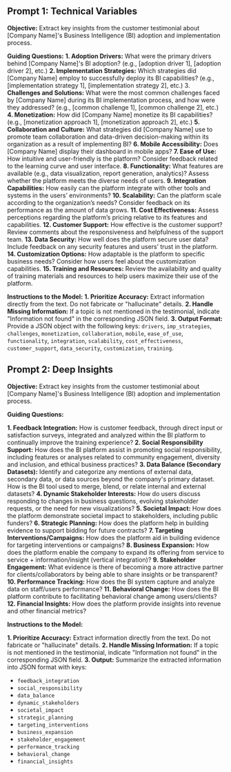 ## Prompt 1: Technical Variables

**Objective:** Extract key insights from the customer testimonial about [Company Name]'s Business Intelligence (BI) adoption and implementation process.

**Guiding Questions:**
**1. Adoption Drivers:** What were the primary drivers behind [Company Name]'s BI adoption? (e.g., [adoption driver 1], [adoption driver 2], etc.)
**2. Implementation Strategies:** Which strategies did [Company Name] employ to successfully deploy its BI capabilities? (e.g., [implementation strategy 1], [implementation strategy 2], etc.)
3. **Challenges and Solutions:** What were the most common challenges faced by [Company Name] during its BI implementation process, and how were they addressed? (e.g., [common challenge 1], [common challenge 2], etc.)
**4. Monetization:** How did [Company Name] monetize its BI capabilities? (e.g., [monetization approach 1], [monetization approach 2], etc.)
**5. Collaboration and Culture:** What strategies did [Company Name] use to promote team collaboration and data-driven decision-making within its organization as a result of implementing BI?
**6. Mobile Accessibility:** Does [Company Name] display their dashboard in mobile apps?
**7. Ease of Use:** How intuitive and user-friendly is the platform? Consider feedback related to the learning curve and user interface.
**8. Functionality:** What features are available (e.g., data visualization, report generation, analytics)? Assess whether the platform meets the diverse needs of users.
**9. Integration Capabilities:** How easily can the platform integrate with other tools and systems in the users’ environments?
**10. Scalability:** Can the platform scale according to the organization’s needs? Consider feedback on its performance as the amount of data grows.
**11. Cost Effectiveness:** Assess perceptions regarding the platform’s pricing relative to its features and capabilities.
**12. Customer Support:** How effective is the customer support? Review comments about the responsiveness and helpfulness of the support team.
**13. Data Security:** How well does the platform secure user data? Include feedback on any security features and users’ trust in the platform.
**14. Customization Options:** How adaptable is the platform to specific business needs? Consider how users feel about the customization capabilities.
**15. Training and Resources:** Review the availability and quality of training materials and resources to help users maximize their use of the platform.

**Instructions to the Model:**
**1. Prioritize Accuracy:** Extract information directly from the text. Do not fabricate or "hallucinate" details.
**2. Handle Missing Information:** If a topic is not mentioned in the testimonial, indicate "Information not found" in the corresponding JSON field.
**3. Output Format:** Provide a JSON object with the following keys: `drivers`, `imp_strategies`, `challenges`, `monetization`, `collaboration`, `mobile`, `ease_of_use`,  `functionality`, `integration`, `scalability`, `cost_effectiveness`, `customer_support`, `data_security`, `customization`, `training`.

## Prompt 2: Deep Insights

**Objective:** Extract key insights from the customer testimonial about [Company Name]'s Business Intelligence (BI) adoption and implementation process.

**Guiding Questions:**

**1. Feedback Integration:** How is customer feedback, through direct input or satisfaction surveys, integrated and analyzed within the BI platform to continually improve the training experience?
**2. Social Responsibility Support:** How does the BI platform assist in promoting social responsibility, including features or analyses related to community engagement, diversity and inclusion, and ethical business practices?
**3. Data Balance (Secondary Datasets):** Identify and categorize any mentions of external data, secondary data, or data sources beyond the company's primary dataset. How is the BI tool used to merge, blend, or relate internal and external datasets?
**4. Dynamic Stakeholder Interests:** How do users discuss responding to changes in business questions, evolving stakeholder requests, or the need for new visualizations?
**5. Societal Impact:** How does the platform demonstrate societal impact to stakeholders, including public funders?
**6. Strategic Planning:** How does the platform help in building evidence to support bidding for future contracts?
**7. Targeting Interventions/Campaigns:** How does the platform aid in building evidence for targeting interventions or campaigns?
**8. Business Expansion:** How does the platform enable the company to expand its offering from service to service + information/insight (vertical integration)?
**9. Stakeholder Engagement:** What evidence is there of becoming a more attractive partner for clients/collaborators by being able to share insights or be transparent?
**10. Performance Tracking:** How does the BI system capture and analyze data on staff/users performance?
**11. Behavioral Change:** How does the BI platform contribute to facilitating behavioral change among users/clients?
**12. Financial Insights:** How does the platform provide insights into revenue and other financial metrics?

**Instructions to the Model:**

**1. Prioritize Accuracy:** Extract information directly from the text. Do not fabricate or "hallucinate" details.
**2. Handle Missing Information:** If a topic is not mentioned in the testimonial, indicate "Information not found" in the corresponding JSON field.
**3. Output:** Summarize the extracted information into JSON format with keys:

- `feedback_integration`
- `social_responsibility`
- `data_balance`
- `dynamic_stakeholders`
- `societal_impact`
- `strategic_planning`
- `targeting_interventions`
- `business_expansion`
- `stakeholder_engagement`
- `performance_tracking`
- `behavioral_change`
- `financial_insights`